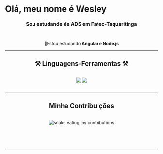<h1>Olá, meu nome é Wesley</h1>

<h3 align="center">Sou estudande de ADS em Fatec-Taquaritinga </h3>

<br/>

<div align="center">
 
🌱Estou estudando **Angular e Node.js** 

 </div>
 

 <hr/>
 
<h2 align="center">⚒️ Linguagens-Ferramentas ⚒️</h2>
<br/>
<div align="center">
    <img src="https://skillicons.dev/icons?i=bootstrap,html,css,vscode,github" />
    <img src="https://skillicons.dev/icons?i=python,javascript,c,cs,java" /><br>
</div>

<br/>
<hr/>

<div align="center">
  <h2> Minha Contribuições </h2>
  <br>
  <img alt="snake eating my contributions" src="https://raw.githubusercontent.com/Wesley-dSA/Wesley-dSA/main/github-snake.svg" />

  <br/><br/><br/>
</div>

<hr/>

